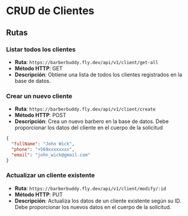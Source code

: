 # CRUD de Clientes

## Rutas

### Listar todos los clientes

- **Ruta**: `https://barberbuddy.fly.dev/api/v1/client/get-all`
- **Método HTTP**: GET
- **Descripción**: Obtiene una lista de todos los clientes registrados en la base de datos.

### Crear un nuevo cliente

- **Ruta**: `https://barberbuddy.fly.dev/api/v1/client/create`
- **Método HTTP**: POST
- **Descripción**: Crea un nuevo barbero en la base de datos. Debe proporcionar los datos del cliente en el cuerpo de la solicitud

```json
{
  "fullName": "John Wick",
  "phone": "+569xxxxxxxx",
  "email": "john_wick@gmail.com"
}
```

### Actualizar un cliente existente

- **Ruta**: `https://barberbuddy.fly.dev/api/v1/client/modify/:id`
- **Método HTTP**: PUT
- **Descripción**: Actualiza los datos de un cliente existente según su ID. Debe proporcionar los nuevos datos en el cuerpo de la solicitud.
